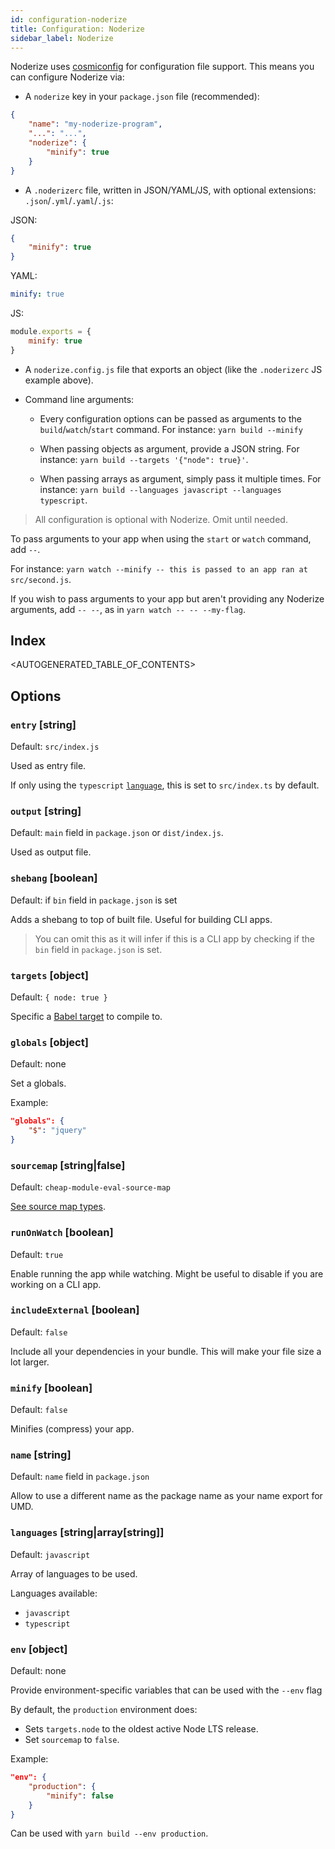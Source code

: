 ```yaml
---
id: configuration-noderize
title: Configuration: Noderize
sidebar_label: Noderize
---
```


Noderize uses [cosmiconfig](https://github.com/davidtheclark/cosmiconfig) for configuration file support. This means you can configure Noderize via:

* A `noderize` key in your `package.json` file (recommended):

```json
{
    "name": "my-noderize-program",
    "...": "...",
    "noderize": {
        "minify": true
    }
}
```

* A `.noderizerc` file, written in JSON/YAML/JS, with optional extensions: `.json`/`.yml`/`.yaml`/`.js`:

JSON:
```json
{
    "minify": true
}
```

YAML:
```yml
minify: true
```

JS:
```js
module.exports = {
    minify: true
}
```

* A `noderize.config.js` file that exports an object (like the `.noderizerc` JS example above).

* Command line arguments:

    * Every configuration options can be passed as arguments to the `build`/`watch`/`start` command. For instance: `yarn build --minify`

    * When passing objects as argument, provide a JSON string. For instance: `yarn build --targets '{"node": true}'`.

    * When passing arrays as argument, simply pass it multiple times. For instance: `yarn build --languages javascript --languages typescript`.

> All configuration is optional with Noderize. Omit until needed.

To pass arguments to your app when using the `start` or `watch` command, add `--`.

For instance: `yarn watch --minify -- this is passed to an app ran at src/second.js`.

If you wish to pass arguments to your app but aren't providing any Noderize arguments, add `-- --`, as in `yarn watch -- -- --my-flag`.

## Index

<AUTOGENERATED_TABLE_OF_CONTENTS>

## Options


### `entry` [string]
Default: `src/index.js`

Used as entry file.

If only using the `typescript` [`language`](#languages), this is set to `src/index.ts` by default.


### `output` [string]
Default: `main` field in `package.json` or `dist/index.js`.

Used as output file.


### `shebang` [boolean]
Default: if `bin` field in `package.json` is set

Adds a shebang to top of built file. Useful for building CLI apps.

> You can omit this as it will infer if this is a CLI app by checking if the `bin` field in `package.json` is set.


### `targets` [object]
Default: `{ node: true }`

Specific a [Babel target](https://babeljs.io/docs/plugins/preset-env/#targets) to compile to.


### `globals` [object]
Default: none

Set a globals.

Example:
```json
"globals": {
    "$": "jquery"
}
```


### `sourcemap` [string|false]
Default: `cheap-module-eval-source-map`

[See source map types](https://webpack.js.org/configuration/devtool).


### `runOnWatch` [boolean]
Default: `true`

Enable running the app while watching. Might be useful to disable if you are working on a CLI app.


### `includeExternal` [boolean]
Default: `false`

Include all your dependencies in your bundle. This will make your file size a lot larger.


### `minify` [boolean]
Default: `false`

Minifies (compress) your app.


### `name` [string]
Default: `name` field in `package.json`

Allow to use a different name as the package name as your name export for UMD.


### `languages` [string|array[string]]
Default: `javascript`

Array of languages to be used.

Languages available:

* `javascript`
* `typescript`


### `env` [object]
Default: none

Provide environment-specific variables that can be used with the `--env` flag

By default, the `production` environment does:
* Sets `targets.node` to the oldest active Node LTS release.
* Set `sourcemap` to `false`.

Example:
```json
"env": {
    "production": {
        "minify": false
    }
}
```

Can be used with `yarn build --env production`.